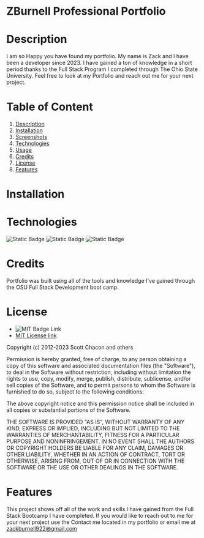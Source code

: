 # ZBurnell Professional Portfolio

# Description

I am so Happy you have found my portfolio. My name is Zack and I have been a developer since 2023. I have gained a ton of knowledge in a short period thanks to the Full Stack Program I completed through The Ohio State University. Feel free to look at my Portfolio and reach out me for your next project.


# Table of Content

1. [Description](#description)
2. [Installation](#installation)
3. [Screenshots](#screenshots)
4. [Technologies](#technologies)
4. [Usage](#usage)
5. [Credits](#credits)
6. [License](#license)
7. [Features](#features)

# Installation


# Technologies

![Static Badge](https://img.shields.io/badge/React-blue)
![Static Badge](https://img.shields.io/badge/Vite-green)
![Static Badge](https://img.shields.io/badge/Tailwind_CSS-blue)
  

# Credits
  
Portfolio was built using all of the tools and knowledge I've gained through the OSU Full Stack Development boot camp.


# License

* ![MIT Badge Link](https://img.shields.io/badge/License-MIT-yellow.svg)
* [MIT License link](https://github.com/git/git-scm.com/blob/main/MIT-LICENSE.txt)
   
Copyright (c) 2012-2023 Scott Chacon and others

Permission is hereby granted, free of charge, to any person obtaining
a copy of this software and associated documentation files (the
"Software"), to deal in the Software without restriction, including
without limitation the rights to use, copy, modify, merge, publish,
distribute, sublicense, and/or sell copies of the Software, and to
permit persons to whom the Software is furnished to do so, subject to
the following conditions:

The above copyright notice and this permission notice shall be
included in all copies or substantial portions of the Software.

THE SOFTWARE IS PROVIDED "AS IS", WITHOUT WARRANTY OF ANY KIND,
EXPRESS OR IMPLIED, INCLUDING BUT NOT LIMITED TO THE WARRANTIES OF
MERCHANTABILITY, FITNESS FOR A PARTICULAR PURPOSE AND
NONINFRINGEMENT. IN NO EVENT SHALL THE AUTHORS OR COPYRIGHT HOLDERS BE
LIABLE FOR ANY CLAIM, DAMAGES OR OTHER LIABILITY, WHETHER IN AN ACTION
OF CONTRACT, TORT OR OTHERWISE, ARISING FROM, OUT OF OR IN CONNECTION
WITH THE SOFTWARE OR THE USE OR OTHER DEALINGS IN THE SOFTWARE.
    

# Features

This project shows off all of the work and skills I have gained from the Full Stack Bootcamp I have completed. If you would like to reach out to me for your next project use the Contact me located in my portfolio or email me at zackburnell922@gmail.com
